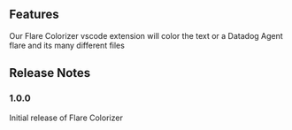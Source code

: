 ## Features
Our Flare Colorizer vscode extension will color the text or a Datadog Agent flare and its many different files

## Release Notes
### 1.0.0
Initial release of Flare Colorizer
